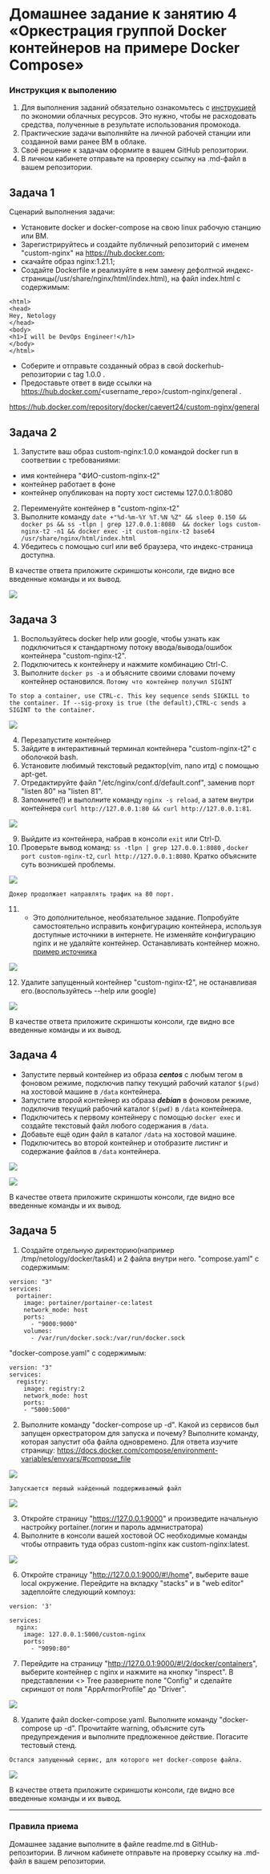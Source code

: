 
# Домашнее задание к занятию 4 «Оркестрация группой Docker контейнеров на примере Docker Compose»

### Инструкция к выполению

1. Для выполнения заданий обязательно ознакомьтесь с [инструкцией](https://github.com/netology-code/devops-materials/blob/master/cloudwork.MD) по экономии облачных ресурсов. Это нужно, чтобы не расходовать средства, полученные в результате использования промокода.
2. Практические задачи выполняйте на личной рабочей станции или созданной вами ранее ВМ в облаке.
3. Своё решение к задачам оформите в вашем GitHub репозитории.
4. В личном кабинете отправьте на проверку ссылку на .md-файл в вашем репозитории.

## Задача 1

Сценарий выполнения задачи:
- Установите docker и docker-compose на свою linux рабочую станцию или ВМ.
- Зарегистрируйтесь и создайте публичный репозиторий  с именем "custom-nginx" на https://hub.docker.com;
- скачайте образ nginx:1.21.1;
- Создайте Dockerfile и реализуйте в нем замену дефолтной индекс-страницы(/usr/share/nginx/html/index.html), на файл index.html с содержимым:
```
<html>
<head>
Hey, Netology
</head>
<body>
<h1>I will be DevOps Engineer!</h1>
</body>
</html>
```
- Соберите и отправьте созданный образ в свой dockerhub-репозитории c tag 1.0.0 . 
- Предоставьте ответ в виде ссылки на https://hub.docker.com/<username_repo>/custom-nginx/general .

https://hub.docker.com/repository/docker/caevert24/custom-nginx/general

## Задача 2
1. Запустите ваш образ custom-nginx:1.0.0 командой docker run в соответвии с требованиями:
- имя контейнера "ФИО-custom-nginx-t2"
- контейнер работает в фоне
- контейнер опубликован на порту хост системы 127.0.0.1:8080
2. Переименуйте контейнер в "custom-nginx-t2"
3. Выполните команду ```date +"%d-%m-%Y %T.%N %Z" && sleep 0.150 && docker ps && ss -tlpn | grep 127.0.0.1:8080  && docker logs custom-nginx-t2 -n1 && docker exec -it custom-nginx-t2 base64 /usr/share/nginx/html/index.html```
4. Убедитесь с помощью curl или веб браузера, что индекс-страница доступна.

В качестве ответа приложите скриншоты консоли, где видно все введенные команды и их вывод.

![](img/2.png)



## Задача 3
1. Воспользуйтесь docker help или google, чтобы узнать как подключиться к стандартному потоку ввода/вывода/ошибок контейнера "custom-nginx-t2".
2. Подключитесь к контейнеру и нажмите комбинацию Ctrl-C.
3. Выполните ```docker ps -a``` и объясните своими словами почему контейнер остановился. ```Потому что контейнер получил SIGINT```

```To stop a container, use CTRL-c. This key sequence sends SIGKILL to the container. If --sig-proxy is true (the default),CTRL-c sends a SIGINT to the container.```

![](img/3-1.png)

4. Перезапустите контейнер
5. Зайдите в интерактивный терминал контейнера "custom-nginx-t2" с оболочкой bash.
6. Установите любимый текстовый редактор(vim, nano итд) с помощью apt-get.
7. Отредактируйте файл "/etc/nginx/conf.d/default.conf", заменив порт "listen 80" на "listen 81".
8. Запомните(!) и выполните команду ```nginx -s reload```, а затем внутри контейнера ```curl http://127.0.0.1:80 && curl http://127.0.0.1:81```.

![](img/3-2.png)

9. Выйдите из контейнера, набрав в консоли  ```exit``` или Ctrl-D.
10. Проверьте вывод команд: ```ss -tlpn | grep 127.0.0.1:8080``` , ```docker port custom-nginx-t2```, ```curl http://127.0.0.1:8080```. Кратко объясните суть возникшей проблемы.

![](img/3-3.png)

```Докер продолжает направлять трафик на 80 порт.```

11. * Это дополнительное, необязательное задание. Попробуйте самостоятельно исправить конфигурацию контейнера, используя доступные источники в интернете. Не изменяйте конфигурацию nginx и не удаляйте контейнер. Останавливать контейнер можно. [пример источника](https://www.baeldung.com/linux/assign-port-docker-container)

![](img/3-4.png)

12. Удалите запущенный контейнер "custom-nginx-t2", не останавливая его.(воспользуйтесь --help или google)

![](img/3-5.png)

В качестве ответа приложите скриншоты консоли, где видно все введенные команды и их вывод.

## Задача 4


- Запустите первый контейнер из образа ***centos*** c любым тегом в фоновом режиме, подключив папку  текущий рабочий каталог ```$(pwd)``` на хостовой машине в ```/data``` контейнера.
- Запустите второй контейнер из образа ***debian*** в фоновом режиме, подключив текущий рабочий каталог ```$(pwd)``` в ```/data``` контейнера. 
- Подключитесь к первому контейнеру с помощью ```docker exec``` и создайте текстовый файл любого содержания в ```/data```.
- Добавьте ещё один файл в каталог ```/data``` на хостовой машине.
- Подключитесь во второй контейнер и отобразите листинг и содержание файлов в ```/data``` контейнера.

![](img/4-1.png)

![](img/4-2.png)

В качестве ответа приложите скриншоты консоли, где видно все введенные команды и их вывод.


## Задача 5

1. Создайте отдельную директорию(например /tmp/netology/docker/task4) и 2 файла внутри него.
"compose.yaml" с содержимым:
```
version: "3"
services:
  portainer:
    image: portainer/portainer-ce:latest
    network_mode: host
    ports:
      - "9000:9000"
    volumes:
      - /var/run/docker.sock:/var/run/docker.sock
```
"docker-compose.yaml" с содержимым:
```
version: "3"
services:
  registry:
    image: registry:2
    network_mode: host
    ports:
    - "5000:5000"
```

2. Выполните команду "docker-compose up -d". Какой из сервисов был запущен оркестратором для запуска и почему? Выполните команду, которая запустит оба файла одновремено. Для ответа изучите страницу: https://docs.docker.com/compose/environment-variables/envvars/#compose_file

![](img/5-1.png)

```Запускается первый найденный поддерживаемый файл```

![](img/5-2.png)

3. Откройте страницу "https://127.0.0.1:9000" и произведите начальную настройку portainer.(логин и пароль адмнистратора)
4. Выполните в консоли вашей хостовой ОС необходимые команды чтобы отправить туда образ custom-nginx как custom-nginx:latest.

![](img/5-3.png)

6. Откройте страницу "http://127.0.0.1:9000/#!/home", выберите ваше local  окружение. Перейдите на вкладку "stacks" и в "web editor" задеплойте следующий компоуз:

```
version: '3'

services:
  nginx:
    image: 127.0.0.1:5000/custom-nginx
    ports:
      - "9090:80"
```
7. Перейдите на страницу "http://127.0.0.1:9000/#!/2/docker/containers", выберите контейнер с nginx и нажмите на кнопку "inspect". В представлении <> Tree разверните поле "Config" и сделайте скриншот от поля "AppArmorProfile" до "Driver".

![](img/5-4.png)

8. Удалите файл docker-compose.yaml.  Выполните команду "docker-compose up -d". Прочитайте warning, объясните суть предупреждения и выполните предложенное действие. Погасите тестовый стенд.

```Остался запущенный сервис, для которого нет docker-compose файла.```

![](img/5-5.png)


В качестве ответа приложите скриншоты консоли, где видно все введенные команды и их вывод.

---

### Правила приема

Домашнее задание выполните в файле readme.md в GitHub-репозитории. В личном кабинете отправьте на проверку ссылку на .md-файл в вашем репозитории.


